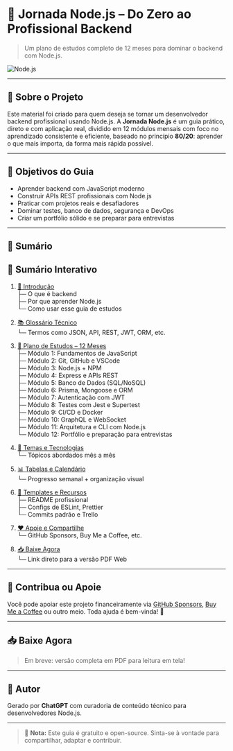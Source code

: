 # 🚀 Jornada Node.js – Do Zero ao Profissional Backend

> Um plano de estudos completo de 12 meses para dominar o backend com Node.js.

![Node.js](https://nodejs.org/static/images/logo.svg)

---

## 📘 Sobre o Projeto

Este material foi criado para quem deseja se tornar um desenvolvedor backend profissional usando Node.js. A **Jornada Node.js** é um guia prático, direto e com aplicação real, dividido em 12 módulos mensais com foco no aprendizado consistente e eficiente, baseado no princípio **80/20**: aprender o que mais importa, da forma mais rápida possível.

---

## 🎯 Objetivos do Guia

- Aprender backend com JavaScript moderno
- Construir APIs REST profissionais com Node.js
- Praticar com projetos reais e desafiadores
- Dominar testes, banco de dados, segurança e DevOps
- Criar um portfólio sólido e se preparar para entrevistas

---

## 🧭 Sumário

## 📑 Sumário Interativo

1. [📘 Introdução](#-introdução)  
   ├─ O que é backend  
   ├─ Por que aprender Node.js  
   └─ Como usar esse guia de estudos  

2. [📚 Glossário Técnico](#-glossário-técnico)  
   └─ Termos como JSON, API, REST, JWT, ORM, etc.

3. [📅 Plano de Estudos – 12 Meses](#-plano-de-estudos--12-meses)  
   ├─ Módulo 1: Fundamentos de JavaScript  
   ├─ Módulo 2: Git, GitHub e VSCode  
   ├─ Módulo 3: Node.js + NPM  
   ├─ Módulo 4: Express e APIs REST  
   ├─ Módulo 5: Banco de Dados (SQL/NoSQL)  
   ├─ Módulo 6: Prisma, Mongoose e ORM  
   ├─ Módulo 7: Autenticação com JWT  
   ├─ Módulo 8: Testes com Jest e Supertest  
   ├─ Módulo 9: CI/CD e Docker  
   ├─ Módulo 10: GraphQL e WebSocket  
   ├─ Módulo 11: Arquitetura e CLI com Node.js  
   └─ Módulo 12: Portfólio e preparação para entrevistas  

4. [📌 Temas e Tecnologias](#-temas-e-tecnologias)  
   └─ Tópicos abordados mês a mês  

5. [📊 Tabelas e Calendário](#-tabelas-e-calendário-de-estudos)  
   └─ Progresso semanal + organização visual  

6. [🧰 Templates e Recursos](#-templates-e-recursos-úteis)  
   ├─ README profissional  
   ├─ Configs de ESLint, Prettier  
   └─ Commits padrão e Trello  

7. [❤️ Apoie e Compartilhe](#️-apoie-e-compartilhe)  
   └─ GitHub Sponsors, Buy Me a Coffee, etc.

8. [📥 Baixe Agora](#-baixe-agora)  
   └─ Link direto para a versão PDF Web

---

## 🙌 Contribua ou Apoie

Você pode apoiar este projeto financeiramente via [GitHub Sponsors](https://github.com/sponsors), [Buy Me a Coffee](https://buymeacoffee.com) ou outro meio. Toda ajuda é bem-vinda! 💚

---

## 📥 Baixe Agora

> Em breve: versão completa em PDF para leitura em tela!

---

## 🧠 Autor

Gerado por **ChatGPT** com curadoria de conteúdo técnico para desenvolvedores Node.js.

---

> 📌 **Nota:** Este guia é gratuito e open-source. Sinta-se à vontade para compartilhar, adaptar e contribuir.

